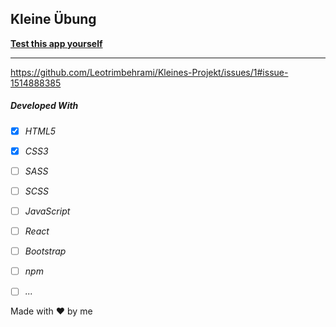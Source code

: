 ## Kleine Übung

**[Test this app yourself](github.io)**

---
https://github.com/Leotrimbehrami/Kleines-Projekt/issues/1#issue-1514888385




##### Developed With

- [x] _HTML5_
- [x] _CSS3_
- [ ] _SASS_
- [ ] _SCSS_
- [ ] _JavaScript_
- [ ] _React_
- [ ] _Bootstrap_
- [ ] _npm_
- [ ] _..._



Made with ❤️ by me
